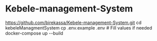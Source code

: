 # Kebele-management-System
https://github.com/birekassa/Kebele-management-System.git
cd kebeleManagmentSystem
cp .env.example .env  # Fill values if needed
docker-compose up --build
